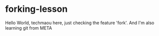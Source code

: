 # forking-lesson

Hello World,
techmaou here, just checking the feature 'fork'.
And I'm also learning git from META